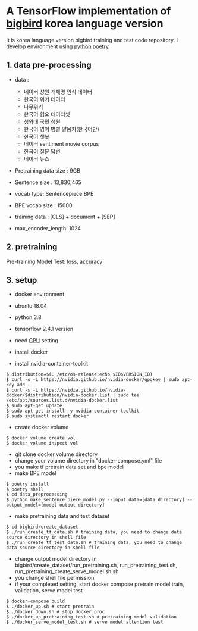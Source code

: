 # A TensorFlow implementation of [bigbird](https://arxiv.org/abs/2007.14062) korea language version

It is korea language version bigbird training and test code repository.
I develop environment using [python poetry](https://python-poetry.org/)


## 1. data pre-processing
* data :
  + 네이버 창원 개체명 인식 데이터 
  + 한국어 위키 데이터 
  + 나무위키 
  + 한국어 혐오 데이터셋 
  + 청와대 국민 청원 
  + 한국어 영어 병렬 말뭉치(한국어만) 
  + 한국어 챗봇 
  + 네이버 sentiment movie corpus 
  + 한국어 질문 답변
  + 네이버 뉴스 
  
* Pretraining data size : 9GB
* Sentence size : 13,830,465
* vocab type: Sentencepiece BPE
* BPE vocab size : 15000
* training data : [CLS] + document + [SEP]
* max_encoder_length: 1024


## 2. pretraining
Pre-training Model Test: loss, accuracy 


## 3. setup
* docker environment
* ubuntu 18.04
* python 3.8
* tensorflow 2.4.1 version

* need [GPU](https://blog.naver.com/wideeyed/222075635186) setting
* install docker
* install nvidia-container-toolkit
```
$ distribution=$(. /etc/os-release;echo $ID$VERSION_ID)
$ curl -s -L https://nvidia.github.io/nvidia-docker/gpgkey | sudo apt-key add -
$ curl -s -L https://nvidia.github.io/nvidia-docker/$distribution/nvidia-docker.list | sudo tee /etc/apt/sources.list.d/nvidia-docker.list
$ sudo apt-get update
$ sudo apt-get install -y nvidia-container-toolkit
$ sudo systemctl restart docker
```
* create docker volume
```
$ docker volume create vol
$ docker volume inspect vol
```

* git clone docker volume directory
* change your volume directory in "docker-compose.yml" file
* you make tf pretrain data set and bpe model
* make BPE model
```
$ poetry install
$ poetry shell
$ cd data_preprocessing
$ python make_sentence_piece_model.py --input_data=[data directory] --output_model=[model output directory]
```

* make pretraining data and test dataset
```
$ cd bigbird/create_dataset
$ ./run_create_tf_data.sh # training data, you need to change data source directory in shell file
$ ./run_create_tf_test_data.sh # training data, you need to change data source directory in shell file
```

* change output model directory in bigbird/create_dataset/run_pretraining.sh, run_pretraining_test.sh, run_pretraining_create_serve_model.sh.sh
* you change shell file permission 
* if your completed setting, start docker compose pretrain model train, validation, serve model test
```
$ docker-compose build
$ ./docker_up.sh # start pretrain
$ ./docker_down.sh # stop docker proc
$ ./docker_up_pretraining_test.sh # pretraining model validation
$ ./docker_serve_model_test.sh # serve model attention test

```
